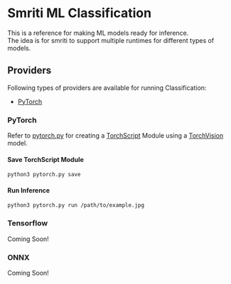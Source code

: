 # Smriti ML Classification
This is a reference for making ML models ready for inference.  
The idea is for smriti to support multiple runtimes for different types of models.

## Providers
Following types of providers are available for running Classification:
- [PyTorch](https://pytorch.org/)

### PyTorch
Refer to [pytorch.py](pytorch.py) for creating a [TorchScript](https://pytorch.org/docs/stable/jit.html) Module using a [TorchVision](https://pytorch.org/vision/stable/index.html) model.

#### Save TorchScript Module
```
python3 pytorch.py save
```

#### Run Inference
```
python3 pytorch.py run /path/to/example.jpg
```

### Tensorflow
Coming Soon!

### ONNX
Coming Soon!
